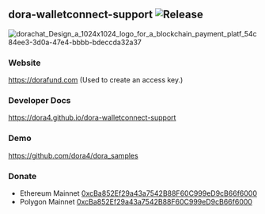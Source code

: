 dora-walletconnect-support
![Release](https://jitpack.io/v/dora4/dora-walletconnect-support.svg)
--------------------------------

![dorachat_Design_a_1024x1024_logo_for_a_blockchain_payment_platf_54c84ee3-3d0a-47e4-bbbb-bdeccda32a37]([https://github.com/user-attachments/assets/8a459c40-983c-4f4e-9579-1bffd50088a3](https://github.com/user-attachments/assets/b8bb97ce-a567-4201-8b9a-2543bb291285))

### Website

https://dorafund.com (Used to create an access key.)

### Developer Docs

https://dora4.github.io/dora-walletconnect-support

### Demo

https://github.com/dora4/dora_samples

### Donate

- Ethereum Mainnet [0xcBa852Ef29a43a7542B88F60C999eD9cB66f6000](https://etherscan.io/address/0xcBa852Ef29a43a7542B88F60C999eD9cB66f6000)
- Polygon Mainnet [0xcBa852Ef29a43a7542B88F60C999eD9cB66f6000](https://polygonscan.com/address/0xcBa852Ef29a43a7542B88F60C999eD9cB66f6000)
